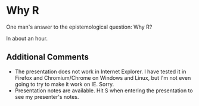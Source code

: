 # Why R

One man's answer to the epistemological question: Why R?

In about an hour.

## Additional Comments

- The presentation does not work in Internet Explorer. I have tested
  it in Firefox and Chromium/Chrome on Windows and Linux, but I'm not
  even going to try to make it work on IE. Sorry.
- Presentation notes are available. Hit S when entering the
  presentation to see my presenter's notes.


